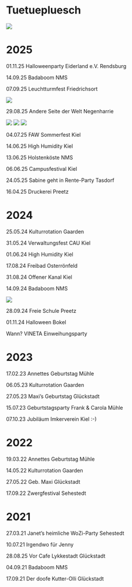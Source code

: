 # Tuetuepluesch

![](../Tuetuepluesch/images/tuetuepluesch.jpg)

# 2025
 
01.11.25 Halloweenparty Eiderland e.V. Rendsburg 

14.09.25 Badaboom NMS 

07.09.25 Leuchtturmfest Friedrichsort 

![](../Tuetuepluesch/images/2025_Leuchtturmfest_Plakat.png)

29.08.25 Andere Seite der Welt Negenharrie 

![](../Tuetuepluesch/images/2025_andereseite_01.jpg)
![](../Tuetuepluesch/images/2025_andereseite_02.jpg)
![](../Tuetuepluesch/images/2025_andereseite_03.jpg)

04.07.25 FAW Sommerfest Kiel 

14.06.25 High Humidity Kiel 

13.06.25 Holstenköste NMS 

06.06.25 Campusfestival Kiel 

24.05.25 Sabine geht in Rente-Party Tasdorf 

16.04.25 Druckerei Preetz 


# 2024 

25.05.24 Kulturrotation Gaarden 

31.05.24 Verwaltungsfest CAU Kiel 

01.06.24 High Humidity Kiel 

17.08.24 Freibad Osterrönfeld 

31.08.24 Offener Kanal Kiel 

14.09.24 Badaboom NMS 

![](../Tuetuepluesch/images/2024_badaboom.jpg)

28.09.24 Freie Schule Preetz 

01.11.24 Halloween Bokel 

Wann? VINETA Einweihungsparty 

# 2023 
17.02.23 Annettes Geburtstag Mühle 

06.05.23 Kulturrotation Gaarden 

27.05.23 Maxi’s Geburtstag Glückstadt 

15.07.23 Geburtstagsparty Frank & Carola Mühle 

07.10.23 Jubiläum Imkerverein Kiel :-)

# 2022 
19.03.22 Annettes Geburtstag Mühle 

14.05.22 Kulturrotation Gaarden 

27.05.22 Geb. Maxi Glückstadt 

17.09.22 Zwergfestival Sehestedt 

# 2021 
27.03.21 Janet’s heimliche WoZi-Party Sehestedt 

10.07.21 Irgendwo für Jenny 

28.08.25 Vor Cafe Lykkestadt Glückstadt 

04.09.21 Badaboom NMS 

17.09.21 Der doofe Kutter-Olli Glückstadt 
